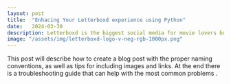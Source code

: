 ```yaml
---
layout: post
title:  "Enhacing Your Letterboxd experience using Python"
date:   2024-03-30
description: Letterboxd is the biggest social media for movie lovers but here we will make this platform even better using some basic webscrapping and python knowledge"
image: "/assets/img/letterboxd-logo-v-neg-rgb-1000px.png"
---
```


<p class="intro"><span class="dropcap">T</span>his post will describe how to create a blog post with the proper naming conventions, as well as tips for including images and links.  At the end there is a troubleshooting guide that can help with the most common problems .</p>